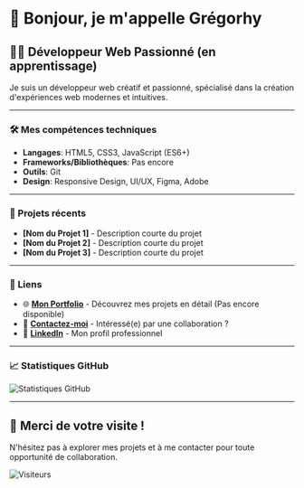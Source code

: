 # 👋 Bonjour, je m'appelle Grégorhy

## 👨‍💻 Développeur Web Passionné (en apprentissage)

Je suis un développeur web créatif et passionné, spécialisé dans la création d'expériences web modernes et intuitives.

---

### 🛠️ Mes compétences techniques

- **Langages**: HTML5, CSS3, JavaScript (ES6+)
- **Frameworks/Bibliothèques**: Pas encore
- **Outils**: Git
- **Design**: Responsive Design, UI/UX, Figma, Adobe

---

### 🚀 Projets récents

- **[Nom du Projet 1]** - Description courte du projet
- **[Nom du Projet 2]** - Description courte du projet
- **[Nom du Projet 3]** - Description courte du projet

---

### 🔗 Liens

- 🌐 **[Mon Portfolio](https://votre-portfolio.com)** - Découvrez mes projets en détail (Pas encore disponible)
- 📧 **[Contactez-moi](mailto:votre-email@example.com)** - Intéressé(e) par une collaboration ?
- 💼 **[LinkedIn](https://www.linkedin.com/in/gr%C3%A9gorhy-adr%C3%A9a-a58227154?utm_source=share&utm_campaign=share_via&utm_content=profile&utm_medium=android_app)** - Mon profil professionnel

---

### 📈 Statistiques GitHub

![Statistiques GitHub](https://github-readme-stats.vercel.app/api?username=GAdrea&show_icons=true&theme=radical)

---

## 🙏 Merci de votre visite !

N'hésitez pas à explorer mes projets et à me contacter pour toute opportunité de collaboration.

![Visiteurs](https://visitor-badge.glitch.me/badge?page_id=votre-username.votre-username)
